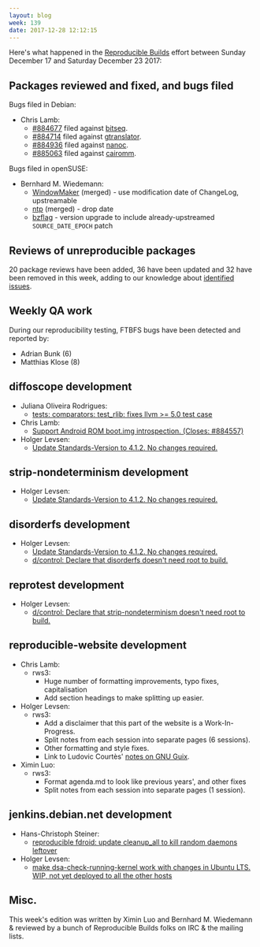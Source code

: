 ```yaml
---
layout: blog
week: 139
date: 2017-12-28 12:12:15
---
```


Here's what happened in the [Reproducible
Builds](https://reproducible-builds.org) effort between Sunday December 17 and
Saturday December 23 2017:


Packages reviewed and fixed, and bugs filed
-------------------------------------------

Bugs filed in Debian:

* Chris Lamb:
    * [#884677](https://bugs.debian.org/884677) filed against [bitseq](https://tracker.debian.org/pkg/bitseq).
    * [#884714](https://bugs.debian.org/884714) filed against [gtranslator](https://tracker.debian.org/pkg/gtranslator).
    * [#884936](https://bugs.debian.org/884936) filed against [nanoc](https://tracker.debian.org/pkg/nanoc).
    * [#885063](https://bugs.debian.org/885063) filed against [cairomm](https://tracker.debian.org/pkg/cairomm).

Bugs filed in openSUSE:

* Bernhard M. Wiedemann:
  * [WindowMaker](https://build.opensuse.org/request/show/558817) (merged) -
    use modification date of ChangeLog, upstreamable
  * [ntp](https://build.opensuse.org/request/show/559102) (merged) - drop date
  * [bzflag](https://build.opensuse.org/request/show/559126) - version upgrade
    to include already-upstreamed `SOURCE_DATE_EPOCH` patch


Reviews of unreproducible packages
----------------------------------

20 package reviews have been added, 36 have been updated and 32 have been removed in this week,
adding to our knowledge about [identified issues](https://tests.reproducible-builds.org/debian/index_issues.html).


Weekly QA work
--------------

During our reproducibility testing, FTBFS bugs have been detected and reported by:

 - Adrian Bunk (6)
 - Matthias Klose (8)


diffoscope development
----------------------

- Juliana Oliveira Rodrigues:
    - [tests: comparators: test\_rlib: fixes llvm >= 5.0 test case](https://anonscm.debian.org/git/reproducible/diffoscope.git/commit/?id=f4e50d7)
- Chris Lamb:
    - [Support Android ROM boot.img introspection. (Closes: #884557)](https://anonscm.debian.org/git/reproducible/diffoscope.git/commit/?id=18364f4)
- Holger Levsen:
    - [Update Standards-Version to 4.1.2. No changes required.](https://anonscm.debian.org/git/reproducible/diffoscope.git/commit/?id=f8adedc)


strip-nondeterminism development
--------------------------------

- Holger Levsen:
    - [Update Standards-Version to 4.1.2. No changes required.](https://anonscm.debian.org/git/reproducible/strip-nondeterminism.git/commit/?id=c86804f)


disorderfs development
----------------------

- Holger Levsen:
    - [Update Standards-Version to 4.1.2. No changes required.](https://anonscm.debian.org/git/reproducible/disorderfs.git/commit/?id=e75793e)
    - [d/control: Declare that disorderfs doesn't need root to build.](https://anonscm.debian.org/git/reproducible/disorderfs.git/commit/?id=679c675)


reprotest development
---------------------

- Holger Levsen:
    - [d/control: Declare that strip-nondeterminism doesn't need root to build.](https://anonscm.debian.org/git/reproducible/reprotest.git/commit/?id=1836b1f)


reproducible-website development
--------------------------------

- Chris Lamb:
  - rws3:
    - Huge number of formatting improvements, typo fixes, capitalisation
    - Add section headings to make splitting up easier.
- Holger Levsen:
  - rws3:
    - Add a disclaimer that this part of the website is a Work-In-Progress.
    - Split notes from each session into separate pages (6 sessions).
    - Other formatting and style fixes.
    - Link to Ludovic Courtès' [notes on GNU
      Guix](https://www.gnu.org/software/guix/blog/2017/reproducible-builds-a-status-update/).
- Ximin Luo:
  - rws3:
    - Format agenda.md to look like previous years', and other fixes
    - Split notes from each session into separate pages (1 session).


jenkins.debian.net development
------------------------------

- Hans-Christoph Steiner:
    - [reproducible fdroid: update cleanup\_all to kill random daemons leftover](https://anonscm.debian.org/git/qa/jenkins.debian.net.git/commit/?id=874ff3e9)
- Holger Levsen:
    - [make dsa-check-running-kernel work with changes in Ubuntu LTS. WIP, not yet deployed to all the other hosts](https://anonscm.debian.org/git/qa/jenkins.debian.net.git/commit/?id=dd9b5305)


Misc.
-----

This week's edition was written by Ximin Luo and Bernhard M. Wiedemann &
reviewed by a bunch of Reproducible Builds folks on IRC & the mailing lists.
